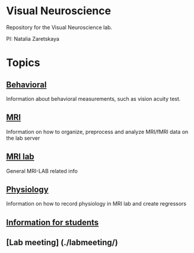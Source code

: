 # Visual Neuroscience
Repository for the Visual Neuroscience lab.

PI: Natalia Zaretskaya

# Topics
## [Behavioral](./behavioral)
Information about behavioral measurements, such as vision acuity test.

## [MRI](./mri)
Information on how to organize, preprocess and analyze MRI/fMRI data on the lab server
## [MRI lab](./mri_lab)
General MRI-LAB related info
## [Physiology](./physiology/)
Information on how to record physiology in MRI lab and create regressors
## [Information for students](./students/)
## [Lab meeting] (./labmeeting/)
